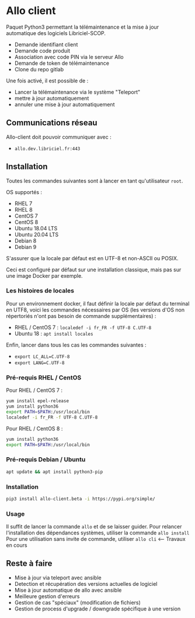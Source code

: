 # Allo client

Paquet Python3 permettant la télémaintenance et la mise à jour automatique des logiciels Libriciel-SCOP.
- Demande identifiant client
- Demande code produit
- Association avec code PIN via le serveur Allo
- Demande de token de télémaintenance
- Clone du repo gitlab

Une fois activé, il est possible de :
- Lancer la télémaintenance via le système "Teleport"
- mettre à jour automatiquement
- annuler une mise à jour automatiquement

## Communications réseau

Allo-client doit pouvoir communiquer avec :
- `allo.dev.libriciel.fr:443`

## Installation

Toutes les commandes suivantes sont à lancer en tant qu'utilisateur `root`.

OS supportés :
- RHEL 7
- RHEL 8
- CentOS 7
- CentOS 8
- Ubuntu 18.04 LTS
- Ubuntu 20.04 LTS
- Debian 8
- Debian 9

S'assurer que la locale par défaut est en UTF-8 et non-ASCII ou POSIX.

Ceci est configuré par défaut sur une installation classique, mais pas sur une image Docker par exemple.

### Les histoires de locales

Pour un environnement docker, il faut définir la locale par défaut du terminal en UTF8, 
voici les commandes nécessaires par OS (les versions d'OS non répertoriés n'ont pas besoin de commande supplémentaires) :

- RHEL / CentOS 7 : `localedef -i fr_FR -f UTF-8 C.UTF-8`
- Ubuntu 18 : `apt install locales`

Enfin, lancer dans tous les cas les commandes suivantes :
- `export LC_ALL=C.UTF-8`
- `export LANG=C.UTF-8`

### Pré-requis RHEL / CentOS

Pour RHEL / CentOS 7 :
```bash
yum install epel-release
yum install python36
export PATH=$PATH:/usr/local/bin
localedef -i fr_FR -f UTF-8 C.UTF-8
```

Pour RHEL / CentOS 8 :
```bash
yum install python36
export PATH=$PATH:/usr/local/bin
```

### Pré-requis Debian / Ubuntu

```bash
apt update && apt install python3-pip
```

### Installation

```bash
pip3 install allo-client.beta -i https://pypi.org/simple/
```

### Usage

Il suffit de lancer la commande `allo` et de se laisser guider.
Pour relancer l'installation des dépendances systèmes, utiliser la commande `allo install`
Pour une utilisation sans invite de commande, utiliser `allo cli` <-- Travaux en cours

## Reste à faire

- Mise à jour via teleport avec ansible
- Detection et récupération des versions actuelles de logiciel
- Mise à jour automatique de allo avec ansible
- Meilleure gestion d'erreurs
- Gestion de cas "spéciaux" (modification de fichiers)
- Gestion de process d'upgrade / downgrade spécifique à une version



